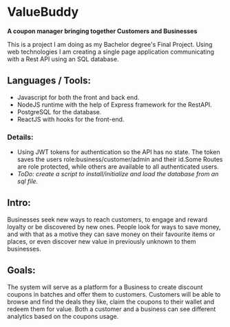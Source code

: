 # ValueBuddy
**A coupon manager bringing together Customers and Businesses**

This is a project I am doing as my Bachelor degree's Final Project.
Using web technologies I am creating a single page application communicating with a Rest API using an SQL database.

## Languages / Tools:

* Javascript for both the front and back end.
* NodeJS runtime with the help of Express framework for the RestAPI.
* PostgreSQL for the database.
* ReactJS with hooks for the front-end.
### Details:
* Using JWT tokens for authentication so the API has no state. The token saves the users role:business/customer/admin and their id.Some Routes are role protected, while others are available to all authenticated users.
* *ToDo: create a script to install/initialize and load the database from an sql file.*

## Intro: 

Businesses seek new ways to reach customers, to engage and reward loyalty or be discovered by new ones. People look for ways to save money, and with that as a motive they can save money on their favourite items or places, or even discover new value in previously unknown to them businesses. 

## Goals: 

The system will serve as a platform for a Business to create discount coupons in batches and offer them to customers. Customers will be able to browse and find the deals they like, claim the coupons to their wallet and redeem them for value. 
Both a customer and a business can see different analytics based on the coupons usage.
